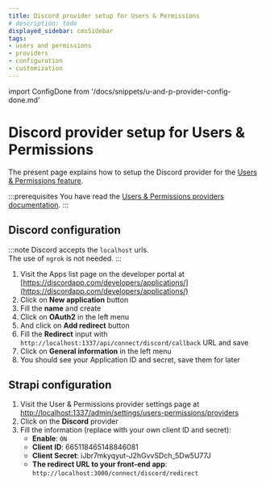 ```yaml
---
title: Discord provider setup for Users & Permissions
# description: todo
displayed_sidebar: cmsSidebar
tags:
- users and permissions
- providers
- configuration
- customization
---
```


import ConfigDone from '/docs/snippets/u-and-p-provider-config-done.md'

# Discord provider setup for Users & Permissions

The present page explains how to setup the Discord provider for the [Users & Permissions feature](/user-docs/features/users-permissions).

:::prerequisites
You have read the [Users & Permissions providers documentation](/dev-docs/configurations/users-and-permissions-providers).
:::

## Discord configuration

:::note
Discord accepts the `localhost` urls. <br/>
The use of `ngrok` is not needed.
:::

1. Visit the Apps list page on the developer portal at [https://discordapp.com/developers/applications/](https://discordapp.com/developers/applications/)
2. Click on **New application** button
3. Fill the **name** and create
4. Click on **OAuth2** in the left menu
5. And click on **Add redirect** button
6. Fill the **Redirect** input with `http://localhost:1337/api/connect/discord/callback` URL and save
7. Click on **General information** in the left menu
8. You should see your Application ID and secret, save them for later

## Strapi configuration

1. Visit the User & Permissions provider settings page at [http://localhost:1337/admin/settings/users-permissions/providers](http://localhost:1337/admin/settings/users-permissions/providers)
2. Click on the **Discord** provider
3. Fill the information (replace with your own client ID and secret):
   - **Enable**: `ON`
   - **Client ID**: 665118465148846081
   - **Client Secret**: iJbr7mkyqyut-J2hGvvSDch_5Dw5U77J
   - **The redirect URL to your front-end app**: `http://localhost:3000/connect/discord/redirect`

<ConfigDone />
